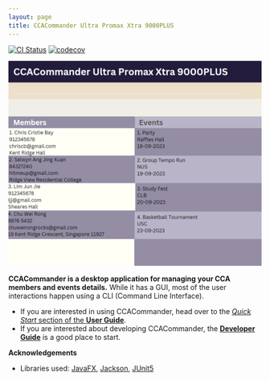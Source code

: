```yaml
---
layout: page
title: CCACommander Ultra Promax Xtra 9000PLUS
---
```


[![CI Status](https://github.com/se-edu/addressbook-level3/workflows/Java%20CI/badge.svg)](https://github.com/se-edu/addressbook-level3/actions)
[![codecov](https://codecov.io/gh/se-edu/addressbook-level3/branch/master/graph/badge.svg)](https://codecov.io/gh/se-edu/addressbook-level3)

![Ui](images/Ui.png)

**CCACommander is a desktop application for managing your CCA members and events details.** While it has a GUI, most of the user interactions happen using a CLI (Command Line Interface).

* If you are interested in using CCACommander, head over to the [_Quick Start_ section of the **User Guide**](UserGuide.html#quick-start).
* If you are interested about developing CCACommander, the [**Developer Guide**](DeveloperGuide.html) is a good place to start.


**Acknowledgements**

* Libraries used: [JavaFX](https://openjfx.io/), [Jackson](https://github.com/FasterXML/jackson), [JUnit5](https://github.com/junit-team/junit5)
